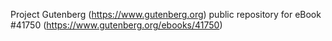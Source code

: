 Project Gutenberg (https://www.gutenberg.org) public repository for eBook #41750 (https://www.gutenberg.org/ebooks/41750)
